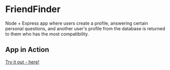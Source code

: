 # FriendFinder
Node + Express app where users create a profile, answering certain personal questions, and another user's profile from the database is returned to them who has the most compatibility.

## App in Action
[Try it out - here!](https://friend-fun.herokuapp.com/)